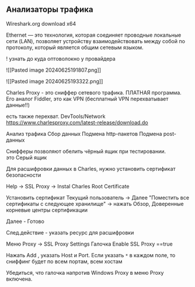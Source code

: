 ## Анализаторы трафика

Wireshark.org 
download x64

Ethernet — это технология, которая соединяет проводные локальные сети (LAN), позволяет устройству взаимодействовать между собой по протоколу, который является общим сетевым языком.

! узнать до куда оптоволокно у провайдера

![[Pasted image 20240625191807.png]]

![[Pasted image 20240625193322.png]]


Charles Proxy - это сниффер сетевого трафика. ПЛАТНАЯ программа.
Его аналог Fiddler, это как VPN (бесплатный VPN перехватывает данные!!)

есть также перехват. DevTools/Network
https://www.charlesproxy.com/latest-release/download.do

Анализ трафика
Сбор данных
Подмена http-пакетов
Подмена post-данных

Снифферы позволяют обелить чёрный ящик при тестировании.  
это Серый ящик

Для расшифровки данных в Charles, нужно установить сертификат безопасности

Help -> SSL Proxy -> Instal Charles Root  Certificate

Установить сертификат
Текущий пользователь -> Далее
"Поместить все сертификаты с следующее хранилище"  -> 
нажать Обзор, Доверенные корневые центры сертификации

Далее - Готово

След.действие - указать ресурс для расшифровки

Меню Proxy -> SSL Proxy Settings 
Галочка Enable SSL Proxy ==true

Нажать Add , указать Host и Port. Если указать `*` в каждом поле, то сниффинг будет по всем портам, всем хостам

Убедиться, что галочка напротив Windows Proxy в меню Proxy включена.
